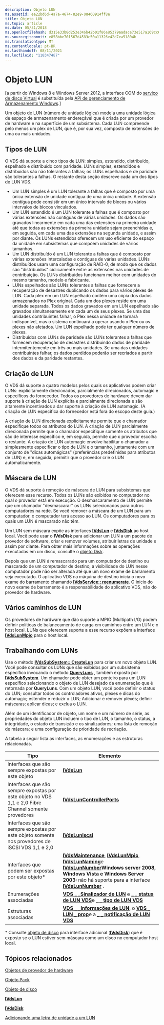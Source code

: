 ```yaml
---
description: Objeto LUN
ms.assetid: ea22bd6d-4a7a-4674-82e9-08460914ff8e
title: Objeto LUN
ms.topic: article
ms.date: 05/31/2018
ms.openlocfilehash: d315e33b8d253e346b42b01f86a85379aadace73e517a169cc653214a9c674d3
ms.sourcegitcommit: e858bbe701567d4583c50a11326e42d7ea51804b
ms.translationtype: MT
ms.contentlocale: pt-BR
ms.lasthandoff: 08/11/2021
ms.locfileid: "118347487"
---
```

# <a name="lun-object"></a>Objeto LUN

\[a partir do Windows 8 e Windows Server 2012, a interface COM do [serviço de disco Virtual](virtual-disk-service-portal.md) é substituída pela [API de gerenciamento de Armazenamento Windows](/previous-versions/windows/desktop/stormgmt/windows-storage-management-api-portal).\]

Um objeto de LUN (número de unidade lógica) modela uma unidade lógica de espaço de armazenamento endereçável que é criada por um provedor de hardware e na superfície de um subsistema. Cada LUN compreende pelo menos um plex de LUN, que é, por sua vez, composto de extensões de uma ou mais unidades.

## <a name="lun-types"></a>Tipos de LUN

O VDS dá suporte a cinco tipos de LUN: simples, estendido, distribuído, espelhado e distribuído com paridade. LUNs simples, estendidos e distribuídos são não tolerantes a falhas; os LUNs espelhados e de paridade são tolerantes a falhas. O restante desta seção descreve cada um dos tipos de LUN VDS.

-   Um LUN simples é um LUN tolerante a falhas que é composto por uma única extensão de unidade contígua de uma única unidade. A extensão contígua pode consistir em um único intervalo de blocos ou vários intervalos de blocos vinculados.
-   Um LUN estendido é um LUN tolerante a falhas que é composto por várias extensões não contíguas de várias unidades. Os dados são gravados linearmente em cada uma das extensões na primeira unidade até que todas as extensões da primeira unidade sejam preenchidas e, em seguida, em cada uma das extensões na segunda unidade, e assim por diante. Os LUNs estendidos oferecem um uso eficiente do espaço da unidade em subsistemas que compõem unidades de vários tamanhos.
-   Um LUN distribuído é um LUN tolerante a falhas que é composto por várias extensões intercaladas e contíguas de várias unidades. LUNs distribuídos usam uma configuração de RAID-0, de modo que os dados são "distribuídos" cíclicamente entre as extensões nas unidades de contribuição. Os LUNs distribuídos funcionam melhor com unidades do mesmo tamanho, modelo e fabricante.
-   LUNs espelhados são LUNs tolerantes a falhas que fornecem a recuperação de desastres duplicando os dados para vários plexes de LUN. Cada plex em um LUN espelhado contém uma cópia dos dados armazenados no Plex original. Cada um dos plexes reside em uma unidade separada. Todos os dados gravados em um LUN espelhado são gravados simultaneamente em cada um de seus plexes. Se uma das unidades contribuintes falhar, o Plex nessa unidade se tornará indisponível, mas o sistema continuará a operar usando o Plex ou os plexes não afetados. Um LUN espelhado pode ter qualquer número de plexes.
-   Distribuídos com LUNs de paridade são LUNs tolerantes a falhas que fornecem recuperação de desastres distribuindo dados de paridade intermitentemente em três ou mais unidades. Se uma das unidades contribuintes falhar, os dados perdidos poderão ser recriados a partir dos dados e da paridade restantes.

## <a name="lun-creation"></a>Criação de LUN

O VDS dá suporte a quatro modelos pelos quais os aplicativos podem criar LUNs: explicitamente direcionados, parcialmente direcionados, automagic e específicos do fornecedor. Todos os provedores de hardware devem dar suporte à criação de LUN explícita e parcialmente direcionada e são altamente incentivados a dar suporte à criação de LUN automagic. (A criação de LUN específica do fornecedor está fora do escopo deste guia.)

A criação de LUN direcionada explicitamente permite que o chamador especifique todos os atributos do LUN. A criação de LUN parcialmente direcionada permite que o chamador especifique somente os atributos que são de interesse específico e, em seguida, permite que o provedor escolha o restante. A criação de LUN automagic envolve habilitar o chamador a simplesmente especificar o tipo de LUN e o tamanho, juntamente com um conjunto de "dicas automágicas" (preferências predefinidas para atributos de LUN) e, em seguida, permitir que o provedor crie o LUN automaticamente.

## <a name="lun-masking"></a>Máscara de LUN

O VDS dá suporte à remoção de máscara de LUN para subsistemas que oferecem esse recurso. Todos os LUNs são exibidos no computador no qual o provedor está em execução. O desmascaramento de LUN permite que um chamador "desmascarar" os LUNs selecionados para outros computadores na rede. Se você remover a máscara de um LUN para um computador, o computador terá acesso ao LUN. Os computadores para os quais um LUN é mascarado não têm.

Um LUN sem máscara expõe as interfaces [**IVdsLun**](/windows/desktop/api/Vds/nn-vds-ivdslun) e [**IVdsDisk**](/windows/desktop/api/Vds/nn-vds-ivdsdisk) ao host local. Você pode usar o **IVdsDisk** para adicionar um LUN a um pacote de provedor de software, criar e remover volumes, atribuir letras de unidade e assim por diante. Para obter mais informações sobre as operações executadas em um disco, consulte o [objeto Disk](disk-object.md).

Depois que um LUN é remascarado para um computador de destino ou mascarado de um computador de destino, a visibilidade do LUN nesse computador pode não ser alterada até que um novo exame de barramento seja executado. O aplicativo VDS na máquina de destino inicia o novo exame do barramento chamando [**IVdsService:: reenumerate**](/windows/desktop/api/Vds/nf-vds-ivdsservice-reenumerate). O início do novo exame de barramento é a responsabilidade do aplicativo VDS, não do provedor de hardware.

## <a name="lun-multipathing"></a>Vários caminhos de LUN

Os provedores de hardware que dão suporte a MPIO (Multipath I/O) podem definir políticas de balanceamento de carga em caminhos entre um LUN e o host local. LUNs que oferecem suporte a esse recurso expõem a interface [**IVdsLunMpio**](/windows/desktop/api/Vds/nn-vds-ivdslunmpio) para o host local.

## <a name="working-with-luns"></a>Trabalhando com LUNs

Use o método [**IVdsSubSystem:: CreateLun**](/windows/desktop/api/Vds/nf-vds-ivdssubsystem-createlun) para criar um novo objeto LUN. Você pode consultar os LUNs que são exibidos por um subsistema específico invocando o método [**QueryLuns**](/windows/desktop/api/Vds/nf-vds-ivdssubsystem-queryluns) , também exposto por [**IVdsSubSystem**](/windows/desktop/api/Vds/nn-vds-ivdssubsystem). Um chamador pode obter um ponteiro para um LUN específico selecionando o objeto de LUN desejado da enumeração que é retornada por **QueryLuns**. Com um objeto LUN, você pode definir o status do LUN; consultar todos os controladores ativos, plexes e dicas do automagic; estender e reduzir o LUN; Adicionar e remover plexes; definir máscaras; aplicar dicas; e exclua o LUN.

Além de um identificador de objeto, um nome e um número de série, as propriedades do objeto LUN incluem o tipo de LUN, o tamanho, o status, a integridade, o estado de transição e os sinalizadores; uma lista de remoção de máscara; e uma configuração de prioridade de recriação.

A tabela a seguir lista as interfaces, as enumerações e as estruturas relacionadas.



| Tipo                                                                                              | Elemento                                                                                                                                                                                                                                                                                                             |
|---------------------------------------------------------------------------------------------------|---------------------------------------------------------------------------------------------------------------------------------------------------------------------------------------------------------------------------------------------------------------------------------------------------------------------|
| Interfaces que são sempre expostas por este objeto                                                 | [**IVdsLun**](/windows/desktop/api/Vds/nn-vds-ivdslun)                                                                                                                                                                                                                                                                                          |
| Interfaces que são sempre expostas por este objeto no VDS 1,1 e 2,0 Fibre Channel somente provedores | [**IVdsLunControllerPorts**](/windows/desktop/api/Vds/nn-vds-ivdsluncontrollerports)                                                                                                                                                                                                                                                            |
| Interfaces que são sempre expostas por este objeto somente nos provedores de iSCSI VDS 1,1 e 2,0         | [**IVdsLunIscsi**](/windows/desktop/api/Vds/nn-vds-ivdsluniscsi)                                                                                                                                                                                                                                                                                |
| Interfaces que podem ser expostas por este objeto\*                                                   | [**IVdsMaintenance**](/windows/desktop/api/Vds/nn-vds-ivdsmaintenance), [**IVdsLunMpio**](/windows/desktop/api/Vds/nn-vds-ivdslunmpio), [**IVdsLunNaming**](/windows/desktop/api/Vds/nn-vds-ivdslunnaming)e [**IVdsLunNumber**](/windows/desktop/api/Vds/nn-vds-ivdslunnumber)**Windows server 2008, Windows Vista e Windows Server 2003:** não há suporte para a interface [**IVdsLunNumber**](/windows/desktop/api/Vds/nn-vds-ivdslunnumber) .<br/> |
| Enumerações associadas                                                                           | [**VDS \_ \_Sinalizador de LUN**](/windows/desktop/api/Vds/ne-vds-vds_lun_flag) e [**\_ \_ status de LUN VDS**](/windows/desktop/api/Vds/ne-vds-vds_lun_status)e [**\_ \_ tipo de LUN VDS**](/windows/desktop/api/Vds/ne-vds-vds_lun_type)                                                                                                                                                                                   |
| Estruturas associadas                                                                             | [**VDS \_ \_Informações de LUN**](/windows/desktop/api/VdsLun/ns-vdslun-vds_lun_information), o [**VDS \_ LUN \_ prop**](/windows/desktop/api/Vds/ns-vds-vds_lun_prop)e a [**\_ \_ notificação de LUN VDS**](/windows/desktop/api/Vds/ns-vds-vds_lun_notification)                                                                                                                                                            |



 

\* Consulte [objeto de disco](disk-object.md) para interface adicional ([**IVdsDisk**](/windows/desktop/api/Vds/nn-vds-ivdsdisk)) que é exposto se o LUN estiver sem máscara como um disco no computador host local.

## <a name="related-topics"></a>Tópicos relacionados

<dl> <dt>

[Objetos de provedor de hardware](hardware-provider-objects.md)
</dt> <dt>

[Objeto Pack](pack-object.md)
</dt> <dt>

[Objeto de disco](disk-object.md)
</dt> <dt>

[**IVdsLun**](/windows/desktop/api/Vds/nn-vds-ivdslun)
</dt> <dt>

[**IVdsDisk**](/windows/desktop/api/Vds/nn-vds-ivdsdisk)
</dt> <dt>

[Adicionando uma letra de unidade a um LUN](adding-a-drive-letter-to-a-lun.md)
</dt> </dl>

 

